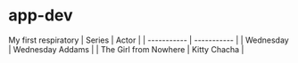 # app-dev
My first respiratory
| Series | Actor |
| ----------- | ----------- |
| Wednesday | Wednesday Addams |
| The Girl from Nowhere | Kitty Chacha |
